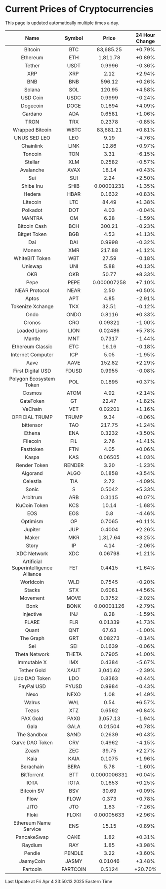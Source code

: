 # Current Prices of Cryptocurrencies
This page is updated automatically multiple times a day.

| Name | Symbol | Price | 24 Hour Change |
| :---: |:---:| :---: | :---: |
| Bitcoin | BTC | 83,685.25 | +0.79% |
| Ethereum | ETH | 1,811.78 | +0.89% |
| Tether | USDT | 0.9996 | -0.36% |
| XRP | XRP | 2.12 | +2.94% |
| BNB | BNB | 596.12 | +0.26% |
| Solana | SOL | 120.95 | +4.58% |
| USD Coin | USDC | 0.9999 | -0.24% |
| Dogecoin | DOGE | 0.1694 | +4.09% |
| Cardano | ADA | 0.6581 | +1.06% |
| TRON | TRX | 0.2378 | -0.85% |
| Wrapped Bitcoin | WBTC | 83,681.21 | +0.81% |
| UNUS SED LEO | LEO | 9.19 | -4.76% |
| Chainlink | LINK | 12.86 | +0.97% |
| Toncoin | TON | 3.31 | -6.15% |
| Stellar | XLM | 0.2582 | -0.57% |
| Avalanche | AVAX | 18.14 | +0.43% |
| Sui | SUI | 2.24 | +2.50% |
| Shiba Inu | SHIB | 0.00001231 | +1.35% |
| Hedera | HBAR | 0.1632 | +0.83% |
| Litecoin | LTC | 84.49 | +1.38% |
| Polkadot | DOT | 4.03 | -0.04% |
| MANTRA | OM | 6.28 | -1.59% |
| Bitcoin Cash | BCH | 300.21 | -0.23% |
| Bitget Token | BGB | 4.53 | +1.13% |
| Dai | DAI | 0.9998 | -0.32% |
| Monero | XMR | 217.88 | +1.12% |
| WhiteBIT Token | WBT | 27.59 | -0.18% |
| Uniswap | UNI | 5.88 | +0.13% |
| OKB | OKB | 50.77 | +8.33% |
| Pepe | PEPE | 0.000007258 | +7.10% |
| NEAR Protocol | NEAR | 2.50 | +0.50% |
| Aptos | APT | 4.85 | -2.91% |
| Tokenize Xchange | TKX | 32.51 | -0.12% |
| Ondo | ONDO | 0.8116 | +0.33% |
| Cronos | CRO | 0.09321 | -1.00% |
| Loaded Lions | LION | 0.02486 | +5.78% |
| Mantle | MNT | 0.7317 | -1.44% |
| Ethereum Classic | ETC | 16.16 | -0.18% |
| Internet Computer | ICP | 5.05 | -1.95% |
| Aave | AAVE | 152.82 | +2.29% |
| First Digital USD | FDUSD | 0.9955 | -0.08% |
| Polygon Ecosystem Token | POL | 0.1895 | +0.37% |
| Cosmos | ATOM | 4.92 | +2.14% |
| GateToken | GT | 22.47 | +1.82% |
| VeChain | VET | 0.02201 | +1.16% |
| OFFICIAL TRUMP | TRUMP | 9.34 | -0.06% |
| bittensor | TAO | 217.75 | +1.24% |
| Ethena | ENA | 0.3232 | +3.50% |
| Filecoin | FIL | 2.76 | +1.41% |
| Fasttoken | FTN | 4.05 | +0.06% |
| Kaspa | KAS | 0.06505 | +1.03% |
| Render Token | RENDER | 3.20 | -1.23% |
| Algorand | ALGO | 0.1858 | +3.54% |
| Celestia | TIA | 2.72 | -4.09% |
| Sonic | S | 0.5042 | +5.33% |
| Arbitrum | ARB | 0.3115 | +0.07% |
| KuCoin Token | KCS | 10.14 | -1.68% |
| EOS | EOS | 0.8 | -4.46% |
| Optimism | OP | 0.7065 | +0.11% |
| Jupiter | JUP | 0.4004 | +2.26% |
| Maker | MKR | 1,317.64 | +3.25% |
| Story | IP | 4.14 | -2.06% |
| XDC Network | XDC | 0.06798 | +1.21% |
| Artificial Superintelligence Alliance | FET | 0.4415 | +1.64% |
| Worldcoin | WLD | 0.7545 | -0.20% |
| Stacks | STX | 0.6061 | +4.56% |
| Movement | MOVE | 0.3752 | -2.02% |
| Bonk | BONK | 0.00001126 | +2.79% |
| Injective | INJ | 8.28 | -1.59% |
| FLARE | FLR | 0.01339 | +1.73% |
| Quant | QNT | 67.63 | -1.00% |
| The Graph | GRT | 0.08273 | -0.14% |
| Sei | SEI | 0.1639 | -0.06% |
| Theta Network | THETA | 0.7905 | +1.00% |
| Immutable X | IMX | 0.4384 | -5.67% |
| Tether Gold | XAUT | 3,041.62 | -2.39% |
| Lido DAO Token | LDO | 0.8363 | +0.44% |
| PayPal USD | PYUSD | 0.9984 | -0.43% |
| Nexo | NEXO | 1.08 | +1.49% |
| Walrus | WAL | 0.54 | +6.57% |
| Tezos | XTZ | 0.6562 | +0.84% |
| PAX Gold | PAXG | 3,057.13 | -1.94% |
| Gala | GALA | 0.01504 | +0.78% |
| The Sandbox | SAND | 0.2639 | +0.43% |
| Curve DAO Token | CRV | 0.4962 | -4.15% |
| Zcash | ZEC | 39.75 | +2.27% |
| Kaia | KAIA | 0.1075 | +1.96% |
| Berachain | BERA | 5.78 | -1.60% |
| BitTorrent | BTT | 0.0000006331 | +0.04% |
| IOTA | IOTA | 0.1653 | +0.25% |
| Bitcoin SV | BSV | 30.69 | +0.09% |
| Flow | FLOW | 0.373 | +0.78% |
| JITO | JTO | 1.83 | -7.26% |
| Floki | FLOKI | 0.00005633 | +2.96% |
| Ethereum Name Service | ENS | 15.15 | +0.89% |
| PancakeSwap | CAKE | 1.82 | +0.31% |
| Raydium | RAY | 1.85 | +3.98% |
| Pendle | PENDLE | 3.22 | +3.60% |
| JasmyCoin | JASMY | 0.01046 | +3.48% |
| Fartcoin | FARTCOIN | 0.5124 | +20.70% |

Last Update at Fri Apr  4 23:50:13 2025 Eastern Time